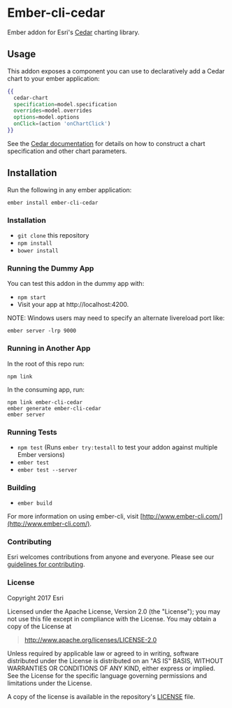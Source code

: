 # Ember-cli-cedar

Ember addon for Esri's [Cedar](https://esri.github.io/cedar) charting library.

## Usage
This addon exposes a component you can use to declaratively add a Cedar chart to your ember application:

```hbs
{{
  cedar-chart
  specification=model.specification
  overrides=model.overrides
  options=model.options
  onClick=(action 'onChartClick')
}}
```

See the [Cedar documentation](http://esri.github.io/cedar/) for details on how to construct a chart specification and other chart parameters.

## Installation
Run the following in any ember application:
```
ember install ember-cli-cedar
```

### Installation

* `git clone` this repository
* `npm install`
* `bower install`

### Running the Dummy App

You can test this addon in the dummy app with:

* `npm start`
* Visit your app at http://localhost:4200.

NOTE: Windows users may need to specify an alternate livereload port like:

`ember server -lrp 9000`

### Running in Another App

In the root of this repo run:

`npm link`

In the consuming app, run:

```
npm link ember-cli-cedar
ember generate ember-cli-cedar
ember server
```

### Running Tests

* `npm test` (Runs `ember try:testall` to test your addon against multiple Ember versions)
* `ember test`
* `ember test --server`

### Building

* `ember build`

For more information on using ember-cli, visit [http://www.ember-cli.com/](http://www.ember-cli.com/).

### Contributing

Esri welcomes contributions from anyone and everyone. Please see our [guidelines for contributing](https://github.com/Esri/contributing/blob/master/CONTRIBUTING.md).

### License

Copyright 2017 Esri

Licensed under the Apache License, Version 2.0 (the "License");
you may not use this file except in compliance with the License.
You may obtain a copy of the License at

> http://www.apache.org/licenses/LICENSE-2.0

Unless required by applicable law or agreed to in writing, software
distributed under the License is distributed on an "AS IS" BASIS,
WITHOUT WARRANTIES OR CONDITIONS OF ANY KIND, either express or implied.
See the License for the specific language governing permissions and
limitations under the License.

A copy of the license is available in the repository's [LICENSE](./LICENSE) file.
